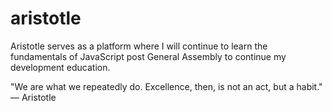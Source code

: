 # aristotle

Aristotle serves as a platform where I will continue to learn the fundamentals of JavaScript post General Assembly to continue my development education.

"We are what we repeatedly do. Excellence, then, is not an act, but a habit." — Aristotle
